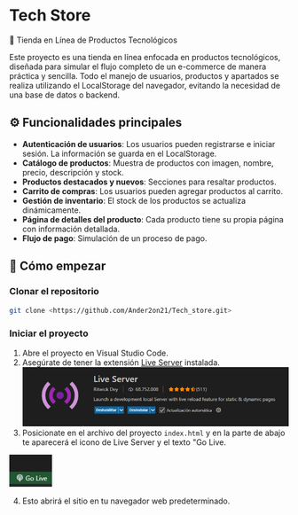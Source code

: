 # Tech Store

🛒 Tienda en Línea de Productos Tecnológicos

Este proyecto es una tienda en línea enfocada en productos tecnológicos, diseñada para simular el flujo completo de un e-commerce de manera práctica y sencilla. Todo el manejo de usuarios, productos y apartados se realiza utilizando el LocalStorage del navegador, evitando la necesidad de una base de datos o backend.

## ⚙️ Funcionalidades principales

- **Autenticación de usuarios**: Los usuarios pueden registrarse e iniciar sesión. La información se guarda en el LocalStorage.
- **Catálogo de productos**: Muestra de productos con imagen, nombre, precio, descripción y stock.
- **Productos destacados y nuevos**: Secciones para resaltar productos.
- **Carrito de compras**: Los usuarios pueden agregar productos al carrito.
- **Gestión de inventario**: El stock de los productos se actualiza dinámicamente.
- **Página de detalles del producto**: Cada producto tiene su propia página con información detallada.
- **Flujo de pago**: Simulación de un proceso de pago.

## 🚀 Cómo empezar

### Clonar el repositorio

```bash
git clone <https://github.com/Ander2on21/Tech_store.git>
```



### Iniciar el proyecto

1.  Abre el proyecto en Visual Studio Code.
2.  Asegúrate de tener la extensión [Live Server](https://marketplace.visualstudio.com/items?itemName=ritwickdey.LiveServer) instalada.
![alt text](image-1.png)
3.  Posicionate en el archivo del proyecto `index.html` y en la parte de abajo te aparecerá el icono de Live Server y el texto "Go Live. 

 ![alt text](image-2.png)

4.  Esto abrirá el sitio en tu navegador web predeterminado.